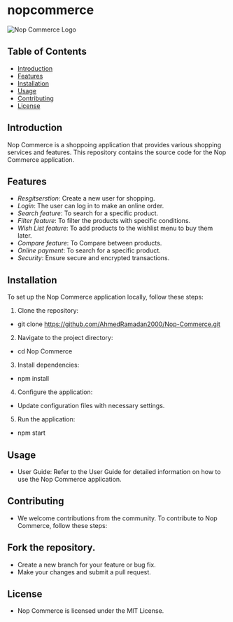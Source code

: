 # nopcommerce

![Nop Commerce Logo](https://www.nopcommerce.com/en/branding)

## Table of Contents

- [Introduction](#introduction)
- [Features](#features)
- [Installation](#installation)
- [Usage](#usage)
- [Contributing](#contributing)
- [License](#license)

## Introduction

Nop Commerce is a shoppoing application that provides various shopping services and features. This repository contains the source code for the Nop Commerce application.

## Features

- *Resgitserstion*: Create a new user for shopping.
- *Login*: The user can log in to make an online order.
- *Search feature*: To search for a specific product.
- *Filter feature*: To filter the products with specific conditions.
- *Wish List feature*: To add products to the wishlist menu to buy them later.
- *Compare feature*: To Compare between products.
- *Online payment*: To search for a specific product.
- *Security*: Ensure secure and encrypted transactions.

## Installation

To set up the Nop Commerce application locally, follow these steps:

1. Clone the repository:
*   git clone https://github.com/AhmedRamadan2000/Nop-Commerce.git
2. Navigate to the project directory:
*   cd Nop Commerce
3. Install dependencies:
*   npm install
4. Configure the application:

* Update configuration files with necessary settings.
5. Run the application:
*   npm start

## Usage
* User Guide: Refer to the User Guide for detailed information on how to use the Nop Commerce application.

## Contributing
* We welcome contributions from the community. To contribute to Nop Commerce, follow these steps:

## Fork the repository.
* Create a new branch for your feature or bug fix.
* Make your changes and submit a pull request.

## License
* Nop Commerce is licensed under the MIT License.
